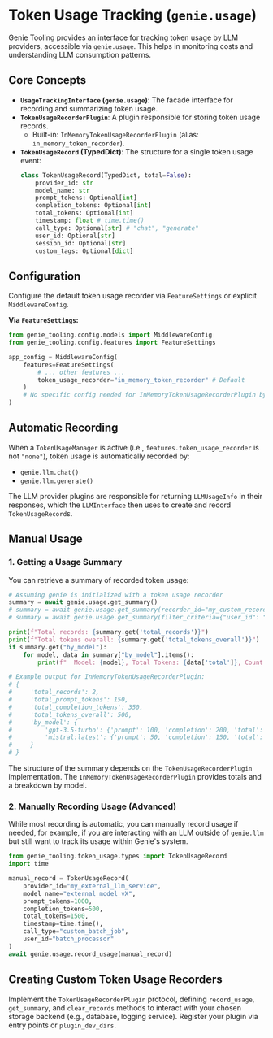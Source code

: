 # Token Usage Tracking (`genie.usage`)

Genie Tooling provides an interface for tracking token usage by LLM providers, accessible via `genie.usage`. This helps in monitoring costs and understanding LLM consumption patterns.

## Core Concepts

*   **`UsageTrackingInterface` (`genie.usage`)**: The facade interface for recording and summarizing token usage.
*   **`TokenUsageRecorderPlugin`**: A plugin responsible for storing token usage records.
    *   Built-in: `InMemoryTokenUsageRecorderPlugin` (alias: `in_memory_token_recorder`).
*   **`TokenUsageRecord` (TypedDict)**: The structure for a single token usage event:
    ```python
    class TokenUsageRecord(TypedDict, total=False):
        provider_id: str
        model_name: str
        prompt_tokens: Optional[int]
        completion_tokens: Optional[int]
        total_tokens: Optional[int]
        timestamp: float # time.time()
        call_type: Optional[str] # "chat", "generate"
        user_id: Optional[str]
        session_id: Optional[str]
        custom_tags: Optional[dict]
    ```

## Configuration

Configure the default token usage recorder via `FeatureSettings` or explicit `MiddlewareConfig`.

**Via `FeatureSettings`:**

```python
from genie_tooling.config.models import MiddlewareConfig
from genie_tooling.config.features import FeatureSettings

app_config = MiddlewareConfig(
    features=FeatureSettings(
        # ... other features ...
        token_usage_recorder="in_memory_token_recorder" # Default
    )
    # No specific config needed for InMemoryTokenUsageRecorderPlugin by default
)
```

## Automatic Recording

When a `TokenUsageManager` is active (i.e., `features.token_usage_recorder` is not `"none"`), token usage is automatically recorded by:
*   `genie.llm.chat()`
*   `genie.llm.generate()`

The LLM provider plugins are responsible for returning `LLMUsageInfo` in their responses, which the `LLMInterface` then uses to create and record `TokenUsageRecord`s.

## Manual Usage

### 1. Getting a Usage Summary

You can retrieve a summary of recorded token usage:

```python
# Assuming genie is initialized with a token usage recorder
summary = await genie.usage.get_summary()
# summary = await genie.usage.get_summary(recorder_id="my_custom_recorder") # If using a specific recorder
# summary = await genie.usage.get_summary(filter_criteria={"user_id": "user123"}) # Filter

print(f"Total records: {summary.get('total_records')}")
print(f"Total tokens overall: {summary.get('total_tokens_overall')}")
if summary.get("by_model"):
    for model, data in summary["by_model"].items():
        print(f"  Model: {model}, Total Tokens: {data['total']}, Count: {data['count']}")

# Example output for InMemoryTokenUsageRecorderPlugin:
# {
#     'total_records': 2,
#     'total_prompt_tokens': 150,
#     'total_completion_tokens': 350,
#     'total_tokens_overall': 500,
#     'by_model': {
#         'gpt-3.5-turbo': {'prompt': 100, 'completion': 200, 'total': 300, 'count': 1},
#         'mistral:latest': {'prompt': 50, 'completion': 150, 'total': 200, 'count': 1}
#     }
# }
```
The structure of the summary depends on the `TokenUsageRecorderPlugin` implementation. The `InMemoryTokenUsageRecorderPlugin` provides totals and a breakdown by model.

### 2. Manually Recording Usage (Advanced)

While most recording is automatic, you can manually record usage if needed, for example, if you are interacting with an LLM outside of `genie.llm` but still want to track its usage within Genie's system.

```python
from genie_tooling.token_usage.types import TokenUsageRecord
import time

manual_record = TokenUsageRecord(
    provider_id="my_external_llm_service",
    model_name="external_model_vX",
    prompt_tokens=1000,
    completion_tokens=500,
    total_tokens=1500,
    timestamp=time.time(),
    call_type="custom_batch_job",
    user_id="batch_processor"
)
await genie.usage.record_usage(manual_record)
```

## Creating Custom Token Usage Recorders

Implement the `TokenUsageRecorderPlugin` protocol, defining `record_usage`, `get_summary`, and `clear_records` methods to interact with your chosen storage backend (e.g., database, logging service). Register your plugin via entry points or `plugin_dev_dirs`.

